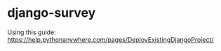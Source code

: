 # django-survey


Using this guide: https://help.pythonanywhere.com/pages/DeployExistingDjangoProject/


